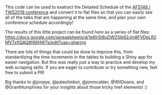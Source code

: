 This code can be used to exatract the Detailed Schedule of the [AFS149 / TWS2019 conference](https://afstws2019.org/detailed-schedule/) and convert it to flat files so that you can easily see all of the talks that are happening at the same time, and plan your own conference schedule accordingly!

The results of this little project can be found here as a series of flat files: https://docs.google.com/spreadsheets/d/1e6IrSt8uDWZSIk62Jm8FVDpLR2MVTxfiQAQ8f46HW7s/edit?usp=sharing

There are lots of things that could be done to improve this, from standardizing the time increments in the tables to building a Shiny app for easier navigation. But this was really just a way to practice and develop my web scraping skills. If you are eager to contribute or try something new, feel free to submit a PR!

Big thanks to @jonpye, @paleolimbot, @jonmcalder, @WilDoane, and @GrantHumphries for your insights about those tricky href elements! :)
